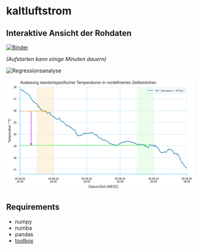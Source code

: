 # kaltluftstrom

## Interaktive Ansicht der Rohdaten

[![Binder](https://mybinder.org/badge_logo.svg)](https://link.janjo.ch/explore-kaltluft)

*(Aufstarten kann einige Minuten dauern)*


![Regressionsanalyse](html_graphics_230915/W1-5_W7/Abkühlung-der-Standorte-W1-W5-Sommer-2022_Sommer-2023.png)

![Standortspezifische Temperaturen](graphics_report/Auslesung_standortspezifischer_Temperaturen_in_vordefinierten_Zeitbereichen_W1_size-10-6.png)

## Requirements

* numpy
* numba
* pandas
* [toolbox](https://l.janjo.ch/tb)
